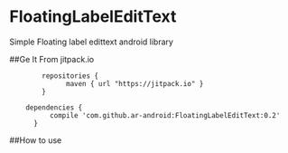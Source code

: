 # FloatingLabelEditText
Simple Floating label edittext android library

##Ge It From jitpack.io

```
		repositories {
			  maven { url "https://jitpack.io" }
		}
    
    dependencies {
	      compile 'com.github.ar-android:FloatingLabelEditText:0.2'
	  }
```

##How to use 

